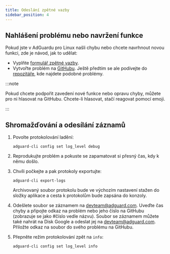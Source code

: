 ```yaml
---
title: Odeslání zpětné vazby
sidebar_position: 4
---
```


## Nahlášení problému nebo navržení funkce

Pokud jste v AdGuardu pro Linux našli chybu nebo chcete navrhnout novou funkci, zde je návod, jak to udělat:

- Vyplňte [formulář zpětné vazby](https://surveys.adguard.com/en/adguard_linux/form.html).
- Vytvořte problém na [GitHubu](https://github.com/AdguardTeam/AdGuardCLI/issues/new/choose). Ještě předtím se ale podívejte do [repozitáře](https://github.com/AdguardTeam/AdGuardCLI/issues?q=is%3Aissue), kde najdete podobné problémy.

:::note

Pokud chcete podpořit zavedení nové funkce nebo opravu chyby, můžete pro ni hlasovat na GitHubu. Chcete-li hlasovat, stačí reagovat pomocí emoji.

:::

## Shromažďování a odesílání záznamů

1. Povolte protokolování ladění:

   `adguard-cli config set log_level debug`

2. Reprodukujte problém a pokuste se zapamatovat si přesný čas, kdy k němu došlo.

3. Chvíli počkejte a pak protokoly exportujte:

   `adguard-cli export-logs`

   Archivovaný soubor protokolu bude ve výchozím nastavení stažen do složky aplikace a cesta k protokolům bude zapsána do konzoly.

4. Odešlete soubor se záznamem na <devteam@adguard.com>. Uveďte čas chyby a připojte odkaz na problém nebo jeho číslo na GitHubu (zobrazuje se jako #číslo vedle názvu). Soubor se záznamem můžete také nahrát na Disk Google a odeslat jej na <devteam@adguard.com>. Přiložte odkaz na soubor do svého problému na GitHubu.

5. Přepněte režim protokolování zpět na `info`:

   `adguard-cli config set log_level info`
